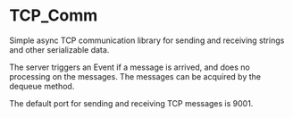 # TCP_Comm

Simple async TCP communication library for sending and receiving strings and other serializable data.

The server triggers an Event if a message is arrived, and does no processing on the messages.
The messages can be acquired by the dequeue method.

The default port for sending and receiving TCP messages is 9001.
